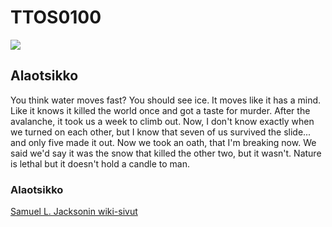 # TTOS0100

![](http://img.cinemablend.com/cb/6/0/9/c/5/f/609c5f5e516b6bf4a28027b0d47720c6fff1dd96c22a1b560f552bf48ce5f213.jpg)

## Alaotsikko

You think water moves fast? You should see ice. It moves like it has a mind. Like it knows it killed the world once and got a taste for murder. After the avalanche, it took us a week to climb out. Now, I don't know exactly when we turned on each other, but I know that seven of us survived the slide... and only five made it out. Now we took an oath, that I'm breaking now. We said we'd say it was the snow that killed the other two, but it wasn't. Nature is lethal but it doesn't hold a candle to man.

### Alaotsikko

[Samuel L. Jacksonin wiki-sivut](https://en.wikipedia.org/wiki/Samuel_L._Jackson)

